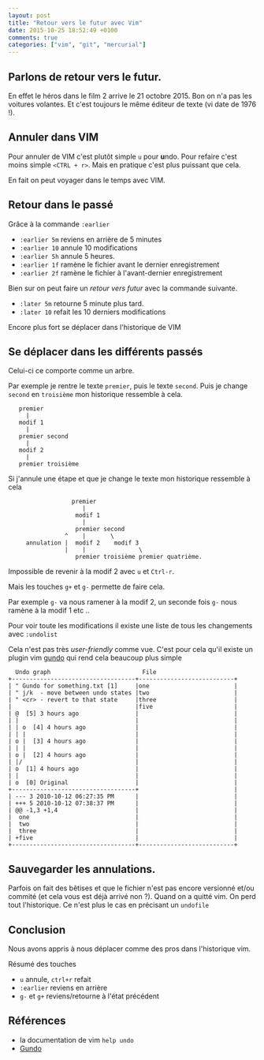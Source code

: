```yaml
---
layout: post
title: "Retour vers le futur avec Vim"
date: 2015-10-25 18:52:49 +0100
comments: true
categories: ["vim", "git", "mercurial"] 
---
```


## Parlons de retour vers le futur.

En effet le héros dans le film 2 arrive le 21 octobre 2015. Bon on n'a pas les voitures volantes. Et c'est toujours le même éditeur de texte (vi date de 1976 !).

## Annuler dans VIM

Pour annuler de VIM c'est plutôt simple `u` pour **u**ndo. Pour refaire c'est moins simple `<CTRL + r>`. Mais en pratique c'est plus puissant que cela.

En fait on peut voyager dans le temps avec VIM.

## Retour dans le passé

Grâce à la commande  `:earlier` 

 * `:earlier 5m` reviens en arrière de 5 minutes
 * `:earlier 10` annule 10 modifications
 * `:earlier 5h` annule 5 heures.
 * `:earlier 1f` ramène le fichier avant le dernier enregistrement 
 * `:earlier 2f` ramène le fichier à l'avant-dernier enregistrement 

Bien sur on peut faire un *retour vers futur* avec la commande suivante.

 * `:later 5m` retourne 5 minute plus tard.
 * `:later 10` refait les 10 derniers modifications

Encore plus fort se déplacer dans l'historique de VIM

## Se déplacer dans les différents passés

Celui-ci ce comporte comme un arbre.

Par exemple je rentre le texte `premier`, puis le texte `second`. Puis je change `second` en `troisième` mon historique ressemble à cela.
```
   premier 
     |
   modif 1
     |
   premier second
     |
   modif 2
     |
   premier troisième
```

Si j'annule une étape et que je change le texte mon historique ressemble à cela

```
                  premier 
                     |
                   modif 1
                     |
                   premier second
                ^    |       \
     annulation |  modif 2    modif 3
                |    |               \
                   premier troisième premier quatrième.

```

Impossible de revenir à la modif 2 avec `u` et `Ctrl-r`.

Mais les touches `g+` et `g-` permette de faire cela.

Par exemple `g-` va nous ramener à la modif 2, un seconde fois `g-` nous ramène à la modif 1 etc ..

Pour voir toute les modifications il existe une liste de tous les changements avec `:undolist`

Cela n'est pas très *user-friendly* comme vue. C'est pour cela qu'il existe un plugin vim [gundo](https://github.com/sjl/gundo.vim/) qui rend cela beaucoup plus simple

```
  Undo graph                          File
+-----------------------------------+---------------------------+
| " Gundo for something.txt [1]     |one                        |
| " j/k  - move between undo states |two                        |
| " <cr> - revert to that state     |three                      |
|                                   |five                       |
| @  [5] 3 hours ago                |                           |
| |                                 |                           |
| | o  [4] 4 hours ago              |                           |
| | |                               |                           |
| o |  [3] 4 hours ago              |                           |
| | |                               |                           |
| o |  [2] 4 hours ago              |                           |
| |/                                |                           |
| o  [1] 4 hours ago                |                           |
| |                                 |                           |
| o  [0] Original                   |                           |
+-----------------------------------+                           |
| --- 3 2010-10-12 06:27:35 PM      |                           |
| +++ 5 2010-10-12 07:38:37 PM      |                           |
| @@ -1,3 +1,4                      |                           |
|  one                              |                           |
|  two                              |                           |
|  three                            |                           |
| +five                             |                           |
+-----------------------------------+---------------------------+
```

## Sauvegarder les annulations. 

Parfois on fait des bêtises et que le fichier n'est pas encore versionné et/ou commité (et cela vous est déjà arrivé non ?). Quand on a quitté vim. On perd tout l'historique. Ce n'est plus le cas en précisant un `undofile`

## Conclusion

Nous avons appris à nous déplacer comme des pros dans l'historique vim.

Résumé des touches
 
 * `u` annule, `ctrl+r` refait
 * `:earlier` reviens en arrière
 * `g-` et `g+` reviens/retourne à l'état précédent

## Références

 * la documentation de vim `help undo`
 * [Gundo](https://github.com/sjl/gundo.vim/)
